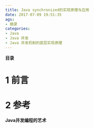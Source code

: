 ```yaml
---
title: Java synchronized的实现原理与应用
date: 2017-07-09 19:51:35
ags:
- 摘录
categories:
- Java
- Java 并发
- Java 并发机制的底层实现原理
---
```


__目录__

<!-- toc -->
<!--more-->

# 1 前言

# 2 参考

__Java并发编程的艺术__

 <!--以下这句不加，sequence不能识别，呵呵了-->
```flow
```
